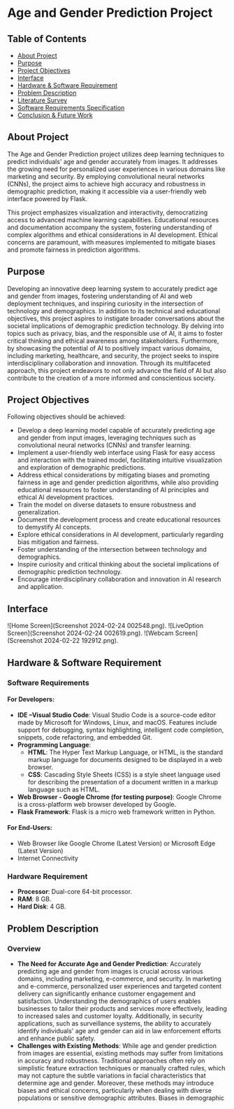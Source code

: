 # Age and Gender Prediction Project

## Table of Contents

- [About Project](#about-project)
- [Purpose](#purpose)
- [Project Objectives](#project-objectives)
- [Interface](#interface)
- [Hardware & Software Requirement](#hardware--software-requirement)
- [Problem Description](#problem-description)
- [Literature Survey](#literature-survey)
- [Software Requirements Specification](#software-requirements-specification)
- [Conclusion & Future Work](#conclusion--future-work)

## About Project

The Age and Gender Prediction project utilizes deep learning techniques to predict individuals' age and gender accurately from images. It addresses the growing need for personalized user experiences in various domains like marketing and security. By employing convolutional neural networks (CNNs), the project aims to achieve high accuracy and robustness in demographic prediction, making it accessible via a user-friendly web interface powered by Flask.

This project emphasizes visualization and interactivity, democratizing access to advanced machine learning capabilities. Educational resources and documentation accompany the system, fostering understanding of complex algorithms and ethical considerations in AI development. Ethical concerns are paramount, with measures implemented to mitigate biases and promote fairness in prediction algorithms.

## Purpose

Developing an innovative deep learning system to accurately predict age and gender from images, fostering understanding of AI and web deployment techniques, and inspiring curiosity in the intersection of technology and demographics. In addition to its technical and educational objectives, this project aspires to instigate broader conversations about the societal implications of demographic prediction technology. By delving into topics such as privacy, bias, and the responsible use of AI, it aims to foster critical thinking and ethical awareness among stakeholders. Furthermore, by showcasing the potential of AI to positively impact various domains, including marketing, healthcare, and security, the project seeks to inspire interdisciplinary collaboration and innovation. Through its multifaceted approach, this project endeavors to not only advance the field of AI but also contribute to the creation of a more informed and conscientious society.

## Project Objectives

Following objectives should be achieved:

- Develop a deep learning model capable of accurately predicting age and gender from input images, leveraging techniques such as convolutional neural networks (CNNs) and transfer learning.
- Implement a user-friendly web interface using Flask for easy access and interaction with the trained model, facilitating intuitive visualization and exploration of demographic predictions.
- Address ethical considerations by mitigating biases and promoting fairness in age and gender prediction algorithms, while also providing educational resources to foster understanding of AI principles and ethical AI development practices.
- Train the model on diverse datasets to ensure robustness and generalization.
- Document the development process and create educational resources to demystify AI concepts.
- Explore ethical considerations in AI development, particularly regarding bias mitigation and fairness.
- Foster understanding of the intersection between technology and demographics.
- Inspire curiosity and critical thinking about the societal implications of demographic prediction technology.
- Encourage interdisciplinary collaboration and innovation in AI research and application.

## Interface

![Home Screen](Screenshot 2024-02-24 002548.png).
![LiveOption Screen](Screenshot 2024-02-24 002619.png).
![Webcam Screen](Screenshot 2024-02-22 192912.png).

## Hardware & Software Requirement

### Software Requirements

#### For Developers:

- **IDE –Visual Studio Code**: Visual Studio Code is a source-code editor made by Microsoft for Windows, Linux, and macOS. Features include support for debugging, syntax highlighting, intelligent code completion, snippets, code refactoring, and embedded Git.
- **Programming Language**:
  - **HTML**: The Hyper Text Markup Language, or HTML, is the standard markup language for documents designed to be displayed in a web browser.
  - **CSS**: Cascading Style Sheets (CSS) is a style sheet language used for describing the presentation of a document written in a markup language such as HTML.
- **Web Browser - Google Chrome (for testing purpose)**: Google Chrome is a cross-platform web browser developed by Google.
- **Flask Framework**: Flask is a micro web framework written in Python.

#### For End-Users:
- Web Browser like Google Chrome (Latest Version) or Microsoft Edge (Latest Version)
- Internet Connectivity

### Hardware Requirement

- **Processor**: Dual-core 64-bit processor.
- **RAM**: 8 GB.
- **Hard Disk**: 4 GB.

## Problem Description

### Overview

- **The Need for Accurate Age and Gender Prediction**: Accurately predicting age and gender from images is crucial across various domains, including marketing, e-commerce, and security. In marketing and e-commerce, personalized user experiences and targeted content delivery can significantly enhance customer engagement and satisfaction. Understanding the demographics of users enables businesses to tailor their products and services more effectively, leading to increased sales and customer loyalty. Additionally, in security applications, such as surveillance systems, the ability to accurately identify individuals' age and gender can aid in law enforcement efforts and enhance public safety.
- **Challenges with Existing Methods**: While age and gender prediction from images are essential, existing methods may suffer from limitations in accuracy and robustness. Traditional approaches often rely on simplistic feature extraction techniques or manually crafted rules, which may not capture the subtle variations in facial characteristics that determine age and gender. Moreover, these methods may introduce biases and ethical concerns, particularly when dealing with diverse populations or sensitive demographic attributes. Biases in demographic
